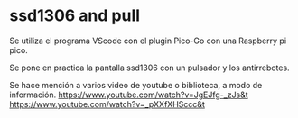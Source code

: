 # ssd1306 and pull

Se utiliza el programa VScode con el plugin Pico-Go con una Raspberry pi pico.

Se pone en practica la pantalla ssd1306 con un pulsador y los antirrebotes.

Se hace mención a varios video de youtube o biblioteca, a modo de información.
https://www.youtube.com/watch?v=JgEJfg-_zJs&t
https://www.youtube.com/watch?v=_pXXfXHSccc&t
